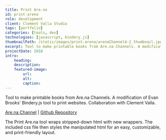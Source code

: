 ```yaml
---
title: Print Are.na
id: print-arena
role: development
client: Clement Valla Studio
tags: [portfolio]
categories: [tools, dev]
technologies: [javascript, bindery.js]
thumbnailPath: /static/images/print-arena/arenaChannel4-2_thumbnail.jpg
excerpt: Tool to make printable books from Are.na Channels. A modification of Evan Brooks' Bindery.js tool to print websites.
projectDate: 2018
intro: 
	heading: 
	description: 
	featured-image:
		url:
		alt:
		caption:
---
```



Tool to make printable books from Are.na Channels. A modification of Evan Brooks' Bindery.js tool to print websites. Collaboration with Clement Valla.

[Are.na Channel](https://www.are.na/clement-valla/print-are-na-with-bindery-js) | [Github Repository](https://github.com/clementvalla/Are.na_Bindery.js)

The Print Are.na tool wraps stripped-down html with new wrappers. The included css file then styles the manipulated html for an easy, customizable, and print-friendly layout.

